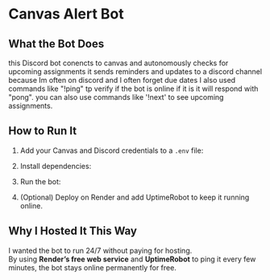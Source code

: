 # Canvas Alert Bot

## What the Bot Does
this Discord bot conencts to canvas and autonomously checks for upcoming assignments 
it sends reminders and updates to a discord channel because Im often on discord and I often forget due dates 
I also used commands like "!ping" tp verify if the bot is online if it is it will respond with "pong".
you can also use commands like '!next' to see upcoming assignments.

## How to Run It
1. Add your Canvas and Discord credentials to a `.env` file:

2. Install dependencies:
3. Run the bot:

4. (Optional) Deploy on Render and add UptimeRobot to keep it running online.

## Why I Hosted It This Way
I wanted the bot to run 24/7 without paying for hosting.  
By using **Render’s free web service** and **UptimeRobot** to ping it every few minutes, the bot stays online permanently for free.
